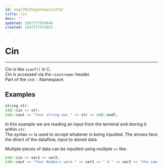 ```yaml
---
id: eogl70s2hygunnqxzjx27qr
title: cin
desc: ''
updated: 1697277959646
created: 1697277553051
---
```


# Cin  

---

Cin is like `scanf()` in C.  
Cin is accessed via the `<iostream>` header.  
Part of the `std::` Namespace.  


## Examples

```cpp  
string str;
std::cin >> str;
std::cout << "Your string was " << str << std::endl;
```  

In this example we are reading an input from the terminal and storing it within `str`.  
The syntax `>>` is used to accept whatever is being inputted. The arrows face the direct of the dataflow, input to stored data.  

Multiple pieces of data can be inputted using multiple `>>` like:

```cpp  
std::cin >> var1 >> var2;
std::cout << "Your Numbers were " << var1 << " & " << var2 << "the sum is: " << var1 + var2 << std::endl;
```  
